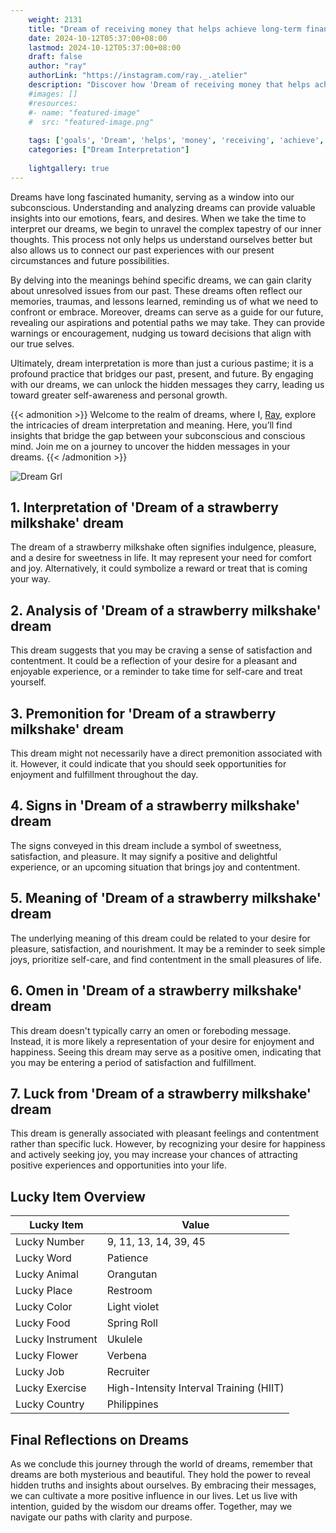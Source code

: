 ```yaml
---
    weight: 2131
    title: "Dream of receiving money that helps achieve long-term financial goals."  # Assuming 'title' column exists
    date: 2024-10-12T05:37:00+08:00
    lastmod: 2024-10-12T05:37:00+08:00
    draft: false
    author: "ray"
    authorLink: "https://instagram.com/ray._.atelier"
    description: "Discover how 'Dream of receiving money that helps achieve long-term financial goals.' can interpret your future and uncover its significant meanings in your life."
    #images: []
    #resources:
    #- name: "featured-image"
    #  src: "featured-image.png"
    
    tags: ['goals', 'Dream', 'helps', 'money', 'receiving', 'achieve', 'that', 'financial', 'long-term']
    categories: ["Dream Interpretation"]
    
    lightgallery: true
---
```

    
Dreams have long fascinated humanity, serving as a window into our subconscious. Understanding and analyzing dreams can provide valuable insights into our emotions, fears, and desires. When we take the time to interpret our dreams, we begin to unravel the complex tapestry of our inner thoughts. This process not only helps us understand ourselves better but also allows us to connect our past experiences with our present circumstances and future possibilities.

By delving into the meanings behind specific dreams, we can gain clarity about unresolved issues from our past. These dreams often reflect our memories, traumas, and lessons learned, reminding us of what we need to confront or embrace. Moreover, dreams can serve as a guide for our future, revealing our aspirations and potential paths we may take. They can provide warnings or encouragement, nudging us toward decisions that align with our true selves.

Ultimately, dream interpretation is more than just a curious pastime; it is a profound practice that bridges our past, present, and future. By engaging with our dreams, we can unlock the hidden messages they carry, leading us toward greater self-awareness and personal growth.

{{< admonition >}}
Welcome to the realm of dreams, where I, [Ray](https://instagram.com/ray._.atelier), explore the intricacies of dream interpretation and meaning. Here, you’ll find insights that bridge the gap between your subconscious and conscious mind. Join me on a journey to uncover the hidden messages in your dreams.
{{< /admonition >}}

![Dream Grl](https://cdn.pixabay.com/photo/2017/11/02/03/35/gothic-2910057_1280.jpg "Dream Grl")

## 1. Interpretation of 'Dream of a strawberry milkshake' dream
 The dream of a strawberry milkshake often signifies indulgence, pleasure, and a desire for sweetness in life. It may represent your need for comfort and joy. Alternatively, it could symbolize a reward or treat that is coming your way.

## 2. Analysis of 'Dream of a strawberry milkshake' dream
 This dream suggests that you may be craving a sense of satisfaction and contentment. It could be a reflection of your desire for a pleasant and enjoyable experience, or a reminder to take time for self-care and treat yourself.

## 3. Premonition for 'Dream of a strawberry milkshake' dream
 This dream might not necessarily have a direct premonition associated with it. However, it could indicate that you should seek opportunities for enjoyment and fulfillment throughout the day.

## 4. Signs in 'Dream of a strawberry milkshake' dream
 The signs conveyed in this dream include a symbol of sweetness, satisfaction, and pleasure. It may signify a positive and delightful experience, or an upcoming situation that brings joy and contentment.

## 5. Meaning of 'Dream of a strawberry milkshake' dream
 The underlying meaning of this dream could be related to your desire for pleasure, satisfaction, and nourishment. It may be a reminder to seek simple joys, prioritize self-care, and find contentment in the small pleasures of life.

## 6. Omen in 'Dream of a strawberry milkshake' dream
 This dream doesn't typically carry an omen or foreboding message. Instead, it is more likely a representation of your desire for enjoyment and happiness. Seeing this dream may serve as a positive omen, indicating that you may be entering a period of satisfaction and fulfillment.

## 7. Luck from 'Dream of a strawberry milkshake' dream
 This dream is generally associated with pleasant feelings and contentment rather than specific luck. However, by recognizing your desire for happiness and actively seeking joy, you may increase your chances of attracting positive experiences and opportunities into your life.

## Lucky Item Overview
| Lucky Item          | Value              |
|---------------|--------------------|
| Lucky Number        | 9, 11, 13, 14, 39, 45  |
| Lucky Word          | Patience |
| Lucky Animal        | Orangutan |
| Lucky Place         | Restroom     |
| Lucky Color         | Light violet     |
| Lucky Food          | Spring Roll      |
| Lucky Instrument    | Ukulele |
| Lucky Flower        | Verbena    |
| Lucky Job           | Recruiter       |
| Lucky Exercise      | High-Intensity Interval Training (HIIT)  |
| Lucky Country       | Philippines    |


##  Final Reflections on Dreams

As we conclude this journey through the world of dreams, remember that dreams are both mysterious and beautiful. They hold the power to reveal hidden truths and insights about ourselves. By embracing their messages, we can cultivate a more positive influence in our lives. Let us live with intention, guided by the wisdom our dreams offer. Together, may we navigate our paths with clarity and purpose.
